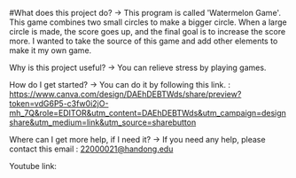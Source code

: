  #What does this project do? -> 
 This program is called 'Watermelon Game'. This game combines two small circles to make a bigger circle. When a large circle is made, the score goes up, and the final goal is to increase the score more. I wanted to take the source of this game and add other elements to make it my own game.

Why is this project useful? -> 
You can relieve stress by playing games.

How do I get started? -> 
You can do it by following this link. : https://www.canva.com/design/DAEhDEBTWds/share/preview?token=vdG6P5-c3fw0i2jO-mh_7Q&role=EDITOR&utm_content=DAEhDEBTWds&utm_campaign=designshare&utm_medium=link&utm_source=sharebutton

Where can I get more help, if I need it? -> 
If you need any help, please contact this email : 22000021@handong.edu

Youtube link: 
